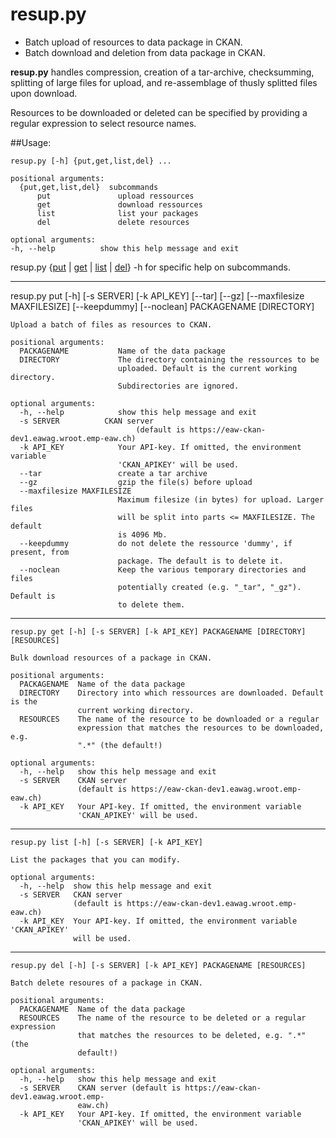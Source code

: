 # resup.py

+ Batch upload of resources to data package in CKAN.
+ Batch download and deletion from data package in CKAN.

**resup.py** handles compression, creation of a tar-archive,
checksumming, splitting of large files for upload, and
re-assemblage of thusly splitted files upon download.

Resources to be downloaded or deleted can be specified
by providing a regular expression to select resource names.

##Usage:

    resup.py [-h] {put,get,list,del} ...

    positional arguments:
	  {put,get,list,del}  subcommands
		  put               upload ressources
		  get               download ressources
		  list              list your packages
		  del               delete resources

    optional arguments:
    -h, --help          show this help message and exit

resup.py {[put](#user-content-put) | [get](#user-content-put) | [list](#user-content-list) | [del](#user-content-del)} -h for specific help on subcommands.

-------
<a id="put"></a>

resup.py put [-h] [-s SERVER] [-k API_KEY] [--tar] [--gz]
                    [--maxfilesize MAXFILESIZE] [--keepdummy] [--noclean]
                    PACKAGENAME [DIRECTORY]

    Upload a batch of files as resources to CKAN.

	positional arguments:
	  PACKAGENAME           Name of the data package
	  DIRECTORY             The directory containing the ressources to be
							uploaded. Default is the current working directory.
							Subdirectories are ignored.

	optional arguments:
	  -h, --help            show this help message and exit
	  -s SERVER          CKAN server
                                (default is https://eaw-ckan-dev1.eawag.wroot.emp-eaw.ch)
	  -k API_KEY            Your API-key. If omitted, the environment variable
							'CKAN_APIKEY' will be used.
	  --tar                 create a tar archive
	  --gz                  gzip the file(s) before upload
	  --maxfilesize MAXFILESIZE
							Maximum filesize (in bytes) for upload. Larger files
							will be split into parts <= MAXFILESIZE. The default
							is 4096 Mb.
	  --keepdummy           do not delete the ressource 'dummy', if present, from
							package. The default is to delete it.
	  --noclean             Keep the various temporary directories and files
							potentially created (e.g. "_tar", "_gz"). Default is
							to delete them.
------
<a id="list"></a>

    resup.py get [-h] [-s SERVER] [-k API_KEY] PACKAGENAME [DIRECTORY] [RESOURCES]

	Bulk download resources of a package in CKAN.

	positional arguments:
	  PACKAGENAME  Name of the data package
	  DIRECTORY    Directory into which ressources are downloaded. Default is the
				   current working directory.
	  RESOURCES    The name of the resource to be downloaded or a regular
				   expression that matches the resources to be downloaded, e.g.
				   ".*" (the default!)

	optional arguments:
	  -h, --help   show this help message and exit
	  -s SERVER    CKAN server
				   (default is https://eaw-ckan-dev1.eawag.wroot.emp-eaw.ch)
	  -k API_KEY   Your API-key. If omitted, the environment variable
				   'CKAN_APIKEY' will be used.
 ------
 <a id="list"></a>
 
    resup.py list [-h] [-s SERVER] [-k API_KEY]

    List the packages that you can modify.

    optional arguments:
      -h, --help  show this help message and exit
      -s SERVER   CKAN server
                  (default is https://eaw-ckan-dev1.eawag.wroot.emp-eaw.ch)
      -k API_KEY  Your API-key. If omitted, the environment variable 'CKAN_APIKEY'
                  will be used.

------
<a id="del"></a>

	resup.py del [-h] [-s SERVER] [-k API_KEY] PACKAGENAME [RESOURCES]

	Batch delete resoures of a package in CKAN.

	positional arguments:
	  PACKAGENAME  Name of the data package
	  RESOURCES    The name of the resource to be deleted or a regular expression
				   that matches the resources to be deleted, e.g. ".*" (the
				   default!)

	optional arguments:
	  -h, --help   show this help message and exit
	  -s SERVER    CKAN server (default is https://eaw-ckan-dev1.eawag.wroot.emp-
				   eaw.ch)
	  -k API_KEY   Your API-key. If omitted, the environment variable
				   'CKAN_APIKEY' will be used.
	    

